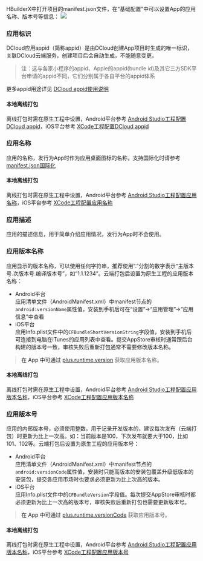 HBuilderX中打开项目的manifest.json文件，在“基础配置”中可以设置App的应用名称、版本号等信息：
![](https://native-res.dcloud.net.cn/images/uniapp/base.png)

<a id="appid"/>

### 应用标识  
DCloud应用appid（简称appid）是由DCloud创建App项目时生成的唯一标识，关联DCloud云端服务，创建项目后会自动生成，不能随意变更。

> 注：这与各家小程序的appid、Apple的appid(bundle id)及其它三方SDK平台申请的appid不同，它们分别属于各自平台的appid体系

更多appid用途详见 [DCloud appid使用说明](https://ask.dcloud.net.cn/article/35907)

#### 本地离线打包  
离线打包时需在原生工程中设置，Android平台参考 [Android Studio工程配置DCloud appid](https://nativesupport.dcloud.net.cn/AppDocs/usesdk/android?id=appid)，iOS平台参考 [XCode工程配置DCloud appid](https://nativesupport.dcloud.net.cn/AppDocs/usesdk/ios?id=appid)


<a id="name"/>

### 应用名称  
应用的名称，发行为App时作为应用桌面图标的名称，支持国际化时请参考 [manifest.json国际化](https://uniapp.dcloud.io/collocation/i18n?id=manifest)

#### 本地离线打包  
离线打包时需在原生工程中设置，Android平台参考 [Android Studio工程配置应用名称](https://nativesupport.dcloud.net.cn/AppDocs/usesdk/android?id=name)，iOS平台参考 [XCode工程配置应用名称](https://nativesupport.dcloud.net.cn/AppDocs/usesdk/ios?id=%e9%85%8d%e7%bd%ae%e5%ba%94%e7%94%a8%e5%90%8d%e7%a7%b0)


<a id="description"/>

### 应用描述  
应用的描述信息，用于简单介绍应用情况，发行为App时不会使用。


<a id="versionname"/>

### 应用版本名称  
应用显示的版本名称，可以使用任何字符串，推荐使用“.”分割的数字表示“主版本号.次版本号.编译版本号”，如“1.1.1234”。云端打包后设置为原生工程的应用版本名称：
- Android平台  
应用清单文件（AndroidManifest.xml）中manifest节点的`android:versionName`属性值，安装到手机后可在“设置”->“应用管理”->“应用信息”中查看
- iOS平台  
应用Info.plist文件中的`CFBundleShortVersionString`字段值，安装到手机后可连接到电脑在iTunes的应用列表中查看。提交AppStore审核时通常跟后台构建的版本号一致，审核失败后重新打包通常不需要修改版本名称。

> 在 App 中可通过 [plus.runtime.version](https://www.html5plus.org/doc/zh_cn/runtime.html#plus.runtime.version) 获取应用版本名称。

#### 本地离线打包  
离线打包时需在原生工程中设置，Android平台参考 [Android Studio工程配置应用版本名称](https://nativesupport.dcloud.net.cn/AppDocs/usesdk/android?id=versioncode)，iOS平台参考 [XCode工程配置应用版本名称](https://nativesupport.dcloud.net.cn/AppDocs/usesdk/ios?id=%e9%85%8d%e7%bd%ae%e5%ba%94%e7%94%a8%e7%89%88%e6%9c%ac%e5%90%8d%e7%a7%b0)


<a id="versioncode"/>

### 应用版本号  
应用的内部版本号，必须使用整数，用于记录开发版本的，建议每次发布（云端打包）时更新为比上一次高。如：当前版本是100，下次发布就要大于100，比如101、102等。云端打包后设置为原生工程的应用版本号：
- Android平台  
应用清单文件（AndroidManifest.xml）中manifest节点的`android:versionCode`属性值，安装时只能高版本的安装包覆盖升级低版本的安装包，提交各应用市场时也要求必须更新为比上次高的版本。
- iOS平台  
应用Info.plist文件中的`CFBundleVersion`字段值。每次提交AppStore审核时都必须更新为比上一次高的版本号，审核失败后重新打包也需要更新版本号。

> 在 App 中可通过 [plus.runtime.versionCode](https://www.html5plus.org/doc/zh_cn/runtime.html#plus.runtime.versionCode) 获取应用版本号。

#### 本地离线打包  
离线打包时需在原生工程中设置，Android平台参考 [Android Studio工程配置应用版本名称](https://nativesupport.dcloud.net.cn/AppDocs/usesdk/android?id=versionname)，iOS平台参考 [XCode工程配置应用版本号](https://nativesupport.dcloud.net.cn/AppDocs/usesdk/ios?id=%e9%85%8d%e7%bd%ae%e5%ba%94%e7%94%a8%e7%89%88%e6%9c%ac%e5%8f%b7)

